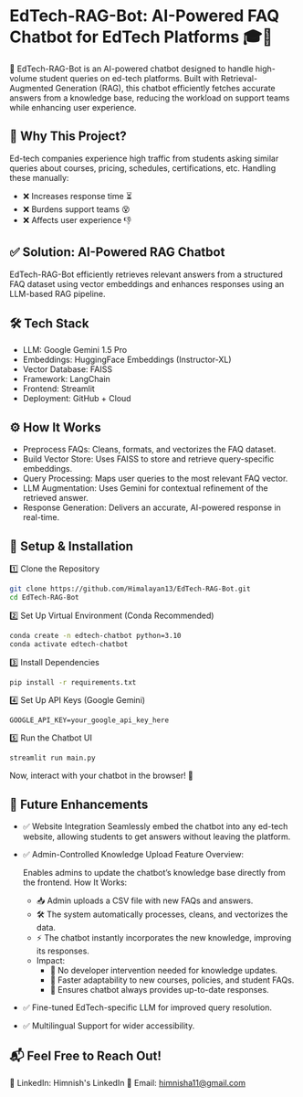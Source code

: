 # EdTech-RAG-Bot: AI-Powered FAQ Chatbot for EdTech Platforms 🎓🤖
🚀 EdTech-RAG-Bot is an AI-powered chatbot designed to handle high-volume student queries on ed-tech platforms. Built with Retrieval-Augmented Generation (RAG), this chatbot efficiently fetches accurate answers from a knowledge base, reducing the workload on support teams while enhancing user experience.



## 🌟 Why This Project?
Ed-tech companies experience high traffic from students asking similar queries about courses, pricing, schedules, certifications, etc. Handling these manually:

- ❌ Increases response time ⏳
- ❌ Burdens support teams 😵
- ❌ Affects user experience 👎
## ✅ Solution: AI-Powered RAG Chatbot
EdTech-RAG-Bot efficiently retrieves relevant answers from a structured FAQ dataset using vector embeddings and enhances responses using an LLM-based RAG pipeline.

## 🛠️ Tech Stack
- LLM: Google Gemini 1.5 Pro
- Embeddings: HuggingFace Embeddings (Instructor-XL)
- Vector Database: FAISS
- Framework: LangChain
- Frontend: Streamlit
- Deployment: GitHub + Cloud
## ⚙️ How It Works
- Preprocess FAQs: Cleans, formats, and vectorizes the FAQ dataset.
- Build Vector Store: Uses FAISS to store and retrieve query-specific embeddings.
- Query Processing: Maps user queries to the most relevant FAQ vector.
- LLM Augmentation: Uses Gemini for contextual refinement of the retrieved answer.
- Response Generation: Delivers an accurate, AI-powered response in real-time.
## 🚀 Setup & Installation

1️⃣ Clone the Repository
```bash
git clone https://github.com/Himalayan13/EdTech-RAG-Bot.git  
cd EdTech-RAG-Bot
```  
2️⃣ Set Up Virtual Environment (Conda Recommended)
```bash
conda create -n edtech-chatbot python=3.10  
conda activate edtech-chatbot
```
3️⃣ Install Dependencies
```bash
pip install -r requirements.txt
```
4️⃣ Set Up API Keys (Google Gemini)
```Create a .env file and add:
GOOGLE_API_KEY=your_google_api_key_here
```  
5️⃣ Run the Chatbot UI
```bash
streamlit run main.py
```
Now, interact with your chatbot in the browser! 🎉


## 🧪 Future Enhancements
- ✅ Website Integration
Seamlessly embed the chatbot into any ed-tech website, allowing students to get answers without leaving the platform.

- ✅ Admin-Controlled Knowledge Upload
Feature Overview:

  Enables admins to update the chatbot’s knowledge base directly from the frontend.
  How It Works:

  - 📥 Admin uploads a CSV file with new FAQs and answers.
  - 🛠️ The system automatically processes, cleans, and vectorizes the data.
  - ⚡ The chatbot instantly incorporates the new knowledge, improving its responses.
  - Impact:
    - 🚀 No developer intervention needed for knowledge updates.
    - 🔄 Faster adaptability to new courses, policies, and student FAQs.
    - 🎯 Ensures chatbot always provides up-to-date responses.
  
- ✅ Fine-tuned EdTech-specific LLM for improved query resolution.
- ✅ Multilingual Support for wider accessibility.
## 📬 Feel Free to Reach Out!
💼 LinkedIn: Himnish's LinkedIn
📧 Email: himnisha11@gmail.com

